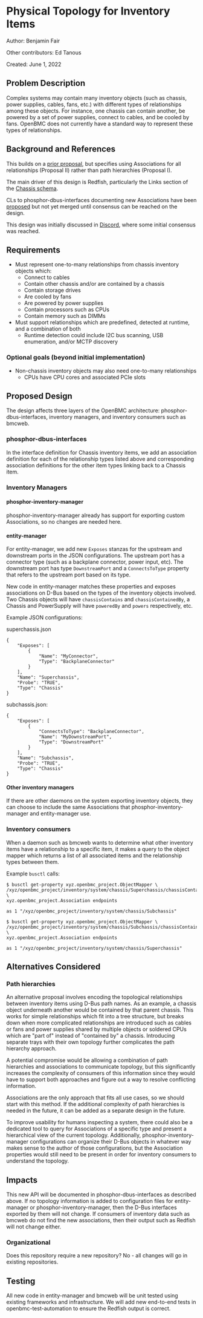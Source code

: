 # Physical Topology for Inventory Items

Author: Benjamin Fair <benjaminfair>

Other contributors:
    Ed Tanous <edtanous>

Created: June 1, 2022

## Problem Description
Complex systems may contain many inventory objects (such as chassis, power
supplies, cables, fans, etc.) with different types of relationships among these
objects. For instance, one chassis can contain another, be powered by a set of
power supplies, connect to cables, and be cooled by fans. OpenBMC does not
currently have a standard way to represent these types of relationships.

## Background and References
This builds on a [prior
proposal](https://gerrit.openbmc.org/c/openbmc/docs/+/41468), but specifies
using Associations for all relationships (Proposal II) rather than path
hierarchies (Proposal I).

The main driver of this design is Redfish, particularly the Links section of the
[Chassis schema](https://redfish.dmtf.org/schemas/Chassis.v1_20_0.json).

CLs to phosphor-dbus-interfaces documenting new Associations have been
[proposed](https://gerrit.openbmc.org/c/openbmc/phosphor-dbus-interfaces/+/46806)
but not yet merged until consensus can be reached on the design.

This design was initially discussed in
[Discord](https://discord.com/channels/775381525260664832/819741065531359263/964321666790477924),
where some initial consensus was reached.

## Requirements
* Must represent one-to-many relationships from chassis inventory objects which:
    * Connect to cables
    * Contain other chassis and/or are contained by a chassis
    * Contain storage drives
    * Are cooled by fans
    * Are powered by power supplies
    * Contain processors such as CPUs
    * Contain memory such as DIMMs
* Must support relationships which are predefined, detected at runtime, and a
  combination of both
    * Runtime detection could include I2C bus scanning, USB enumeration, and/or
      MCTP discovery

### Optional goals (beyond initial implementation)
* Non-chassis inventory objects may also need one-to-many relationships
    * CPUs have CPU cores and associated PCIe slots

## Proposed Design
The design affects three layers of the OpenBMC architecture:
phosphor-dbus-interfaces, inventory managers, and inventory consumers such as
bmcweb.

### phosphor-dbus-interfaces
In the interface definition for Chassis inventory items, we add an association
definition for each of the relationship types listed above and corresponding
association definitions for the other item types linking back to a Chassis item.

### Inventory Managers
#### phosphor-inventory-manager
phosphor-inventory-manager already has support for exporting custom
Associations, so no changes are needed here.

#### entity-manager
For entity-manager, we add new `Exposes` stanzas for the upstream and downstream
ports in the JSON configurations. The upstream port has a connector type (such
as a backplane connector, power input, etc). The downstream port has type
`DownstreamPort` and a `ConnectsToType` property that refers to the upstream
port based on its type.

New code in entity-manager matches these properties and exposes associations on
D-Bus based on the types of the inventory objects involved. Two Chassis objects
will have `chassisContains` and `chassisContainedBy`, a Chassis and PowerSupply
will have `poweredBy` and `powers` respectively, etc.

Example JSON configurations:

superchassis.json
```
{
    "Exposes": [
        {
            "Name": "MyConnector",
            "Type": "BackplaneConnector"
        }
    ],
    "Name": "Superchassis",
    "Probe": "TRUE",
    "Type": "Chassis"
}
```

subchassis.json:
```
{
    "Exposes": [
        {
            "ConnectsToType": "BackplaneConnector",
            "Name": "MyDownstreamPort",
            "Type": "DownstreamPort"
        }
    ],
    "Name": "Subchassis",
    "Probe": "TRUE",
    "Type": "Chassis"
}
```

#### Other inventory managers
If there are other daemons on the system exporting inventory objects, they can
choose to include the same Associations that phosphor-inventory-manager and
entity-manager use.

### Inventory consumers
When a daemon such as bmcweb wants to determine what other inventory items have
a relationship to a specific item, it makes a query to the object mapper which
returns a list of all associated items and the relationship types between them.

Example `busctl` calls:
```
$ busctl get-property xyz.openbmc_project.ObjectMapper \
/xyz/openbmc_project/inventory/system/chassis/Superchassis/chassisContains \
xyz.openbmc_project.Association endpoints

as 1 "/xyz/openbmc_project/inventory/system/chassis/Subchassis"

$ busctl get-property xyz.openbmc_project.ObjectMapper \
/xyz/openbmc_project/inventory/system/chassis/Subchassis/chassisContainedBy \
xyz.openbmc_project.Association endpoints

as 1 "/xyz/openbmc_project/inventory/system/chassis/Superchassis"
```

## Alternatives Considered
### Path hierarchies
An alternative proposal involves encoding the topological relationships between
inventory items using D-Bus path names. As an example, a chassis object
underneath another would be contained by that parent chassis. This works for
simple relationships which fit into a tree structure, but breaks down when more
complicated relationships are introduced such as cables or fans and power
supplies shared by multiple objects or soldered CPUs which are "part of" instead
of "contained by" a chassis. Introducing separate trays with their own topology
further complicates the path hierarchy approach.

A potential compromise would be allowing a combination of path hierarchies and
associations to communicate topology, but this significantly increases the
complexity of consumers of this information since they would have to support
both approaches and figure out a way to resolve conflicting information.

Associations are the only approach that fits all use cases, so we should start
with this method. If the additional complexity of path hierarchies is needed in
the future, it can be added as a separate design in the future.

To improve usability for humans inspecting a system, there could also be a
dedicated tool to query for Associations of a specific type and present a
hierarchical view of the current topology. Additionally,
phosphor-inventory-manager configurations can organize their D-Bus objects in
whatever way makes sense to the author of those configurations, but the
Association properties would still need to be present in order for inventory
consumers to understand the topology.

## Impacts
This new API will be documented in phosphor-dbus-interfaces as described above.
If no topology information is added to configuration files for entity-manager or
phosphor-inventory-manager, then the D-Bus interfaces exported by them will not
change. If consumers of inventory data such as bmcweb do not find the new
associations, then their output such as Redfish will not change either.

### Organizational
Does this repository require a new repository?  No - all changes will go in
existing repositories.

## Testing
All new code in entity-manager and bmcweb will be unit tested using existing
frameworks and infrastructure. We will add new end-to-end tests in
openbmc-test-automation to ensure the Redfish output is correct.

